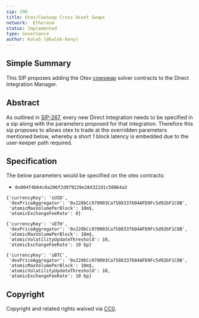 ```yaml
---
sip: 296
title: Otex/Cowswap Cross Asset Swaps
network:  Ethereum
status: Implemented
type: Governance
author: Kaleb (@kaleb-keny)
---
```


## Simple Summary

<!--"If you can't explain it simply, you don't understand it well enough." Simply describe the outcome the proposed changes intends to achieve. This should be non-technical and accessible to a casual community member.-->

This SIP proposes adding the Otex [cowswap](https://swap.cow.fi/#/10/swap/_) solver contracts to the Direct Integration Manager.

## Abstract

<!--A short (~200 word) description of the proposed change, the abstract should clearly describe the proposed change. This is what *will* be done if the SIP is implemented, not *why* it should be done or *how* it will be done. If the SIP proposes deploying a new contract, write, "we propose to deploy a new contract that will do x".-->

As outlined in [SIP-267](https://sips.synthetix.io/sips/sip-267/), every new Direct Integration needs to be specified in a sip along with the parameters proposed for that integration. Therefore this sip proposes to allows otex to trade at the overridden parameters mentioned below, whereby a short 1 block latency is embedded due to the user-keeper path required. 


## Specification

The below parameters would be specified on the otex contracts:
-  `0x004f4b64c0a206f2d979229e28d322d1c50864a3`

```
{'currencyKey': 'sUSD',
 'dexPriceAggregator': '0x228bCc970003Ca7588337604AFD9Fc5d92bF1C8B',
 'atomicMaxVolumePerBlock': 10m$,
 'atomicExchangeFeeRate': 0}

{'currencyKey': 'sETH',
 'dexPriceAggregator': '0x228bCc970003Ca7588337604AFD9Fc5d92bF1C8B',
 'atomicMaxVolumePerBlock': 10m$,
 'atomicVolatilityUpdateThreshold': 10,
 'atomicExchangeFeeRate': 10 bp}

{'currencyKey': 'sBTC',
 'dexPriceAggregator': '0x228bCc970003Ca7588337604AFD9Fc5d92bF1C8B',
 'atomicMaxVolumePerBlock': 10m$,
 'atomicVolatilityUpdateThreshold': 10,
 'atomicExchangeFeeRate': 10 bp}
```

## Copyright

Copyright and related rights waived via [CC0](https://creativecommons.org/publicdomain/zero/1.0/).
